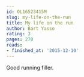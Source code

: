 ```yaml
---
id: OL16523415M
slug: my-life-on-the-run
title: My life on the run
author: Bart Yasso
rating: 3
pages: 270
reads:
- finished_at: '2015-12-10'
---
```

Good running filler.
